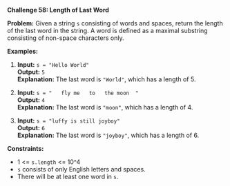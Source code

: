 **Challenge 58: Length of Last Word**

**Problem:**
Given a string `s` consisting of words and spaces, return the length of the last word in the string. A word is defined as a maximal substring consisting of non-space characters only.

**Examples:**

1. **Input:** `s = "Hello World"`  
   **Output:** `5`  
   **Explanation:** The last word is `"World"`, which has a length of 5.

2. **Input:** `s = "   fly me   to   the moon  "`  
   **Output:** `4`  
   **Explanation:** The last word is `"moon"`, which has a length of 4.

3. **Input:** `s = "luffy is still joyboy"`  
   **Output:** `6`  
   **Explanation:** The last word is `"joyboy"`, which has a length of 6.

**Constraints:**

- 1 <= `s.length` <= 10^4
- `s` consists of only English letters and spaces.
- There will be at least one word in `s`.

